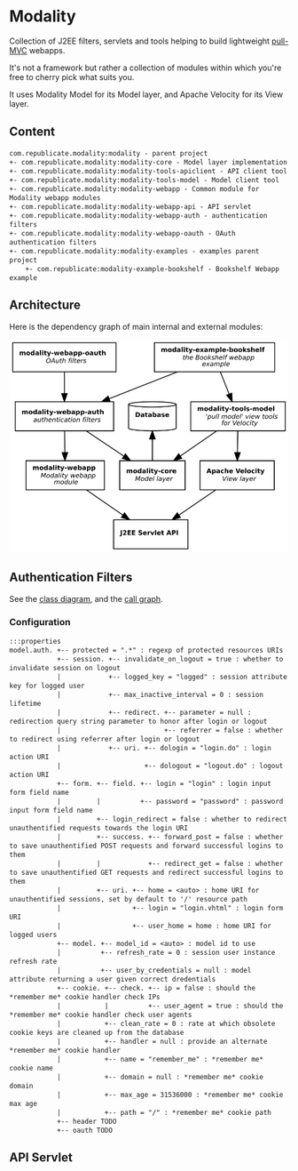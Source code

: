 # Modality



Collection of J2EE filters, servlets and tools helping to build lightweight [pull-MVC](https://en.wikipedia.org/wiki/Web_framework#Push-based_vs._pull-based) webapps.

It's not a framework but rather a collection of modules within which you're free to cherry pick what suits you.

It uses Modality Model for its Model layer, and Apache Velocity for its View layer.

## Content

    com.republicate.modality:modality - parent project
    +- com.republicate.modality:modality-core - Model layer implementation
    +- com.republicate.modality:modality-tools-apiclient - API client tool
    +- com.republicate.modality:modality-tools-model - Model client tool
    +- com.republicate.modality:modality-webapp - Common module for Modality webapp modules
    +- com.republicate.modality:modality-webapp-api - API servlet
    +- com.republicate.modality:modality-webapp-auth - authentication filters
    +- com.republicate.modality:modality-webapp-oauth - OAuth authentication filters
    +- com.republicate.modality:modality-examples - examples parent project
        +- com.republicate:modality-example-bookshelf - Bookshelf Webapp example

## Architecture

Here is the dependency graph of main internal and external modules:

![Modality modules](./src/site/modality-modules.svg)

## Authentication Filters

See the [class diagram](src/site/dependencies.svg), and the [call graph](src/site/auth_call_graph.svg).

### Configuration

    :::properties
    model.auth. +-- protected = ".*" : regexp of protected resources URIs
                +-- session. +-- invalidate_on_logout = true : whether to invalidate session on logout
                |            +-- logged_key = "logged" : session attribute key for logged user
                |            +-- max_inactive_interval = 0 : session lifetime
                |            +-- redirect. +-- parameter = null : redirection query string parameter to honor after login or logout
                |                          +-- referrer = false : whether to redirect using referrer after login or logout
                |            +-- uri. +-- dologin = "login.do" : login action URI
                |                     +-- dologout = "logout.do" : logout action URI
                +-- form. +-- field. +-- login = "login" : login input form field name
                |         |          +-- password = "password" : password input form field name
                |         +-- login_redirect = false : whether to redirect unauthentified requests towards the login URI
                |         +-- success. +-- forward_post = false : whether to save unauthentified POST requests and forward successful logins to them
                |         |            +-- redirect_get = false : whether to save unauthentified GET requests and redirect successful logins to them
                |         +-- uri. +-- home = <auto> : home URI for unauthentified sessions, set by default to '/' resource path
                |                  +-- login = "login.vhtml" : login form URI
                |                  +-- user_home = home : home URI for logged users
                +-- model. +-- model_id = <auto> : model id to use
                |          +-- refresh_rate = 0 : session user instance refresh rate
                |          +-- user_by_credentials = null : model attribute returning a user given correct dredentials
                +-- cookie. +-- check. +-- ip = false : should the *remember me* cookie handler check IPs
                |           |          +-- user_agent = true : should the *remember me* cookie handler check user agents
                |           +-- clean_rate = 0 : rate at which obsolete cookie keys are cleaned up from the database
                |           +-- handler = null : provide an alternate *remember me* cookie handler
                |           +-- name = "remember_me" : *remember me* cookie name
                |           +-- domain = null : *remember me* cookie domain
                |           +-- max_age = 31536000 : *remember me* cookie max age
                |           +-- path = "/" : *remember me* cookie path
                +-- header TODO
                +-- oauth TODO

## API Servlet

